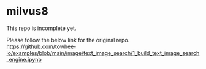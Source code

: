 # milvus8
This repo is incomplete yet.

Please follow the below link for the original repo.
https://github.com/towhee-io/examples/blob/main/image/text_image_search/1_build_text_image_search_engine.ipynb

